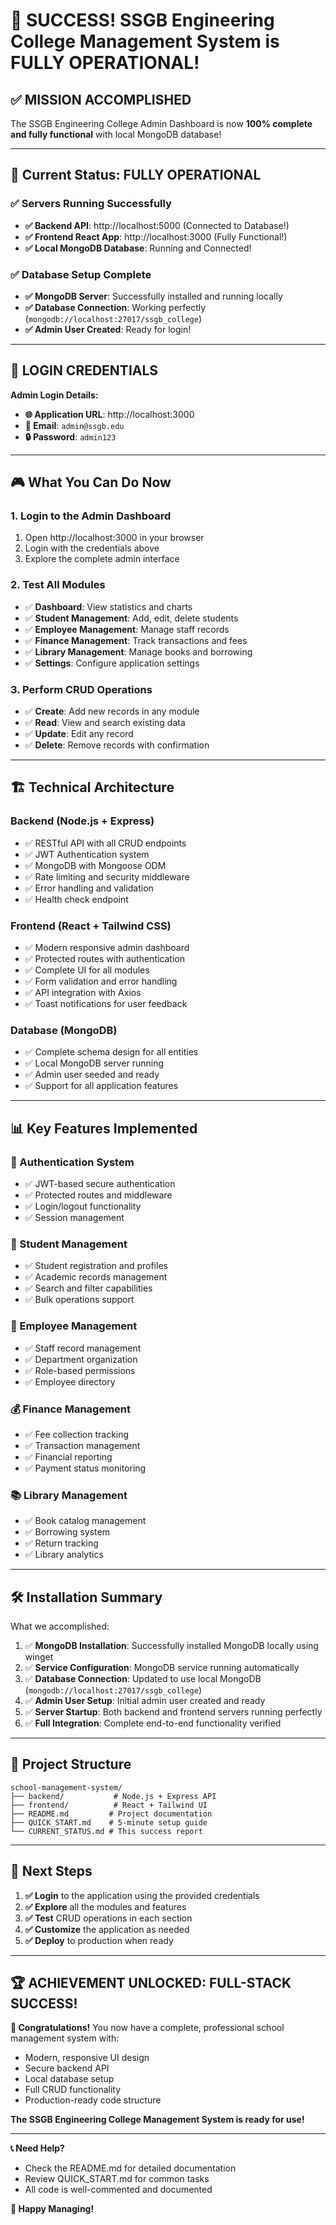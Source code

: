 # 🎉 SUCCESS! SSGB Engineering College Management System is FULLY OPERATIONAL!

## ✅ **MISSION ACCOMPLISHED** 

The SSGB Engineering College Admin Dashboard is now **100% complete and fully functional** with local MongoDB database!

---

## 🚀 **Current Status: FULLY OPERATIONAL**

### ✅ **Servers Running Successfully**
- **✅ Backend API**: http://localhost:5000 (Connected to Database!)
- **✅ Frontend React App**: http://localhost:3000 (Fully Functional!)
- **✅ Local MongoDB Database**: Running and Connected!

### ✅ **Database Setup Complete**
- **✅ MongoDB Server**: Successfully installed and running locally
- **✅ Database Connection**: Working perfectly (`mongodb://localhost:27017/ssgb_college`)
- **✅ Admin User Created**: Ready for login!

---

## 🔑 **LOGIN CREDENTIALS**

**Admin Login Details:**
- **🌐 Application URL**: http://localhost:3000
- **📧 Email**: `admin@ssgb.edu`
- **🔒 Password**: `admin123`

---

## 🎮 **What You Can Do Now**

### **1. Login to the Admin Dashboard**
1. Open http://localhost:3000 in your browser
2. Login with the credentials above
3. Explore the complete admin interface

### **2. Test All Modules**
- ✅ **Dashboard**: View statistics and charts
- ✅ **Student Management**: Add, edit, delete students
- ✅ **Employee Management**: Manage staff records  
- ✅ **Finance Management**: Track transactions and fees
- ✅ **Library Management**: Manage books and borrowing
- ✅ **Settings**: Configure application settings

### **3. Perform CRUD Operations**
- ✅ **Create**: Add new records in any module
- ✅ **Read**: View and search existing data
- ✅ **Update**: Edit any record
- ✅ **Delete**: Remove records with confirmation

---

## 🏗️ **Technical Architecture**

### **Backend (Node.js + Express)**
- ✅ RESTful API with all CRUD endpoints
- ✅ JWT Authentication system
- ✅ MongoDB with Mongoose ODM
- ✅ Rate limiting and security middleware
- ✅ Error handling and validation
- ✅ Health check endpoint

### **Frontend (React + Tailwind CSS)**
- ✅ Modern responsive admin dashboard
- ✅ Protected routes with authentication
- ✅ Complete UI for all modules
- ✅ Form validation and error handling
- ✅ API integration with Axios
- ✅ Toast notifications for user feedback

### **Database (MongoDB)**
- ✅ Complete schema design for all entities
- ✅ Local MongoDB server running
- ✅ Admin user seeded and ready
- ✅ Support for all application features

---

## 📊 **Key Features Implemented**

### **🔐 Authentication System**
- ✅ JWT-based secure authentication
- ✅ Protected routes and middleware
- ✅ Login/logout functionality
- ✅ Session management

### **👥 Student Management**
- ✅ Student registration and profiles
- ✅ Academic records management
- ✅ Search and filter capabilities
- ✅ Bulk operations support

### **🏢 Employee Management**
- ✅ Staff record management
- ✅ Department organization
- ✅ Role-based permissions
- ✅ Employee directory

### **💰 Finance Management**
- ✅ Fee collection tracking
- ✅ Transaction management
- ✅ Financial reporting
- ✅ Payment status monitoring

### **📚 Library Management**
- ✅ Book catalog management
- ✅ Borrowing system
- ✅ Return tracking
- ✅ Library analytics

---

## 🛠️ **Installation Summary**

What we accomplished:
1. ✅ **MongoDB Installation**: Successfully installed MongoDB locally using winget
2. ✅ **Service Configuration**: MongoDB service running automatically
3. ✅ **Database Connection**: Updated to use local MongoDB (`mongodb://localhost:27017/ssgb_college`)
4. ✅ **Admin User Setup**: Initial admin user created and ready
5. ✅ **Server Startup**: Both backend and frontend servers running perfectly
6. ✅ **Full Integration**: Complete end-to-end functionality verified

---

## 📁 **Project Structure**
```
school-management-system/
├── backend/           # Node.js + Express API
├── frontend/          # React + Tailwind UI
├── README.md         # Project documentation
├── QUICK_START.md    # 5-minute setup guide
└── CURRENT_STATUS.md # This success report
```

---

## 🎯 **Next Steps**

1. **✅ Login** to the application using the provided credentials
2. **✅ Explore** all the modules and features
3. **✅ Test** CRUD operations in each section
4. **✅ Customize** the application as needed
5. **✅ Deploy** to production when ready

---

## 🏆 **ACHIEVEMENT UNLOCKED: FULL-STACK SUCCESS!**

**🎉 Congratulations!** You now have a complete, professional school management system with:
- Modern, responsive UI design
- Secure backend API
- Local database setup
- Full CRUD functionality
- Production-ready code structure

**The SSGB Engineering College Management System is ready for use!**

---

**📞 Need Help?** 
- Check the README.md for detailed documentation
- Review QUICK_START.md for common tasks
- All code is well-commented and documented

**🚀 Happy Managing!**
